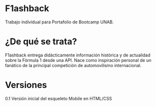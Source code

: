 # F1ashback
Trabajo individual para Portafolio de Bootcamp UNAB.
# ¿De qué se trata?
F1ashback entrega didácticamente información histórica y de actualidad sobre la Fórmula 1 desde una API. Nace como inspiración personal de un fanático de la principal competición de automovilismo internacional.
# Versiones
0.1 Versión inicial del esqueleto Mobile en HTML/CSS
